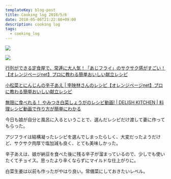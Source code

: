 ```yaml
---
templateKey: blog-post
title: Cooking log 2018/5/6
date: 2018-05-06T21:22:08+09:00
description: cooking log
tags:
  - cooking_log
---
```

![](/img/2018-05-06-19-49-47.jpeg)

![](/img/2018-05-06-19-50-01.jpeg)

[行列ができる定食屋で、常連に大人気！「あじフライ」のサクサク感がすごい！【オレンジページnet】プロに教わる簡単おいしい献立レシピ](https://www.orangepage.net/daily/255)

[小松菜とにんじんの辛子あえ | 李映林さんのレシピ【オレンジページnet】プロに教わる簡単おいしい献立レシピ](https://www.orangepage.net/recipes/detail_137764)

[無限に食べれる！ やみつき白菜しょうがのレシピ動画! | DELISH KITCHEN | 料理レシピ動画で作り方が簡単にわかる](https://delishkitchen.tv/recipes/188788303804236198)

今日も娘が自分と風呂に入るということで、選んだレシピだけ渡して妻に作ってもらった。

アジフライは結構凝ったレシピを選んでしまったらしく、大変だったようだけど、サクサク肉厚で塩加減も良く、とても美味しかった。

辛子あえは、娘が納豆を食べた後に残る辛子が溜まっているので、少しでも使いたくてチョイス。思ったより辛くならずにマイルドな仕上がりに。

白菜生姜は以前も作ったがやはり良い。常備菜にしておきたいレベル。
